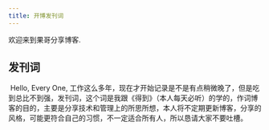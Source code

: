 ```yaml
---
title: 开博发刊词
---
```

欢迎来到果哥分享博客.

## 发刊词

​    Hello, Every One, 工作这么多年，现在才开始记录是不是有点稍微晚了，但是吃到总比不到强，发刊词，这个词是我跟《得到》（本人每天必听）的学的，作词博客的目的，主要是分享技术和管理上的所思所想，本人将不定期更新博客，分享的风格，可能更符合自己的习惯，不一定适合所有人，所以恳请大家不要吐槽。
